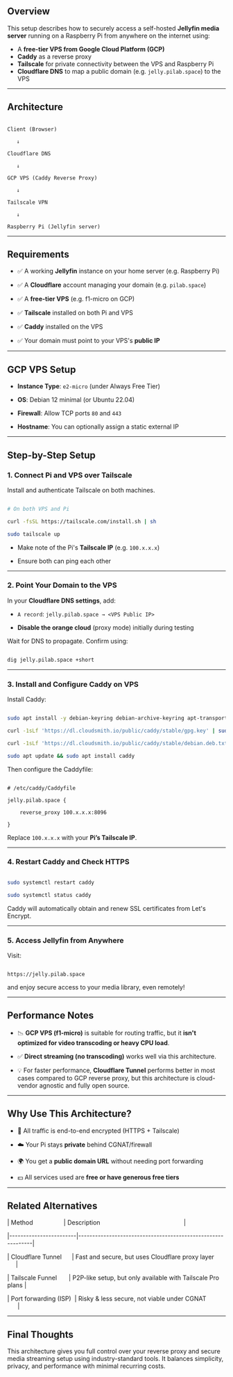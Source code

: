 ## Overview  

This setup describes how to securely access a self-hosted **Jellyfin media server** running on a Raspberry Pi from anywhere on the internet using:

- A **free-tier VPS from Google Cloud Platform (GCP)**
- **Caddy** as a reverse proxy
- **Tailscale** for private connectivity between the VPS and Raspberry Pi
- **Cloudflare DNS** to map a public domain (e.g. `jelly.pilab.space`) to the VPS
---
## Architecture

```text

Client (Browser)

   ↓

Cloudflare DNS

   ↓

GCP VPS (Caddy Reverse Proxy)

   ↓

Tailscale VPN

   ↓

Raspberry Pi (Jellyfin server)

```

---
## Requirements

- ✅ A working **Jellyfin** instance on your home server (e.g. Raspberry Pi)

- ✅ A **Cloudflare** account managing your domain (e.g. `pilab.space`)

- ✅ A **free-tier VPS** (e.g. f1-micro on GCP)

- ✅ **Tailscale** installed on both Pi and VPS

- ✅ **Caddy** installed on the VPS

- ✅ Your domain must point to your VPS's **public IP**

---
## GCP VPS Setup

- **Instance Type**: `e2-micro` (under Always Free Tier)

- **OS**: Debian 12 minimal (or Ubuntu 22.04)

- **Firewall**: Allow TCP ports `80` and `443`

- **Hostname**: You can optionally assign a static external IP

---

## Step-by-Step Setup

### 1. Connect Pi and VPS over Tailscale

Install and authenticate Tailscale on both machines.

```bash

# On both VPS and Pi

curl -fsSL https://tailscale.com/install.sh | sh

sudo tailscale up

```

  

- Make note of the Pi's **Tailscale IP** (e.g. `100.x.x.x`)

- Ensure both can ping each other
---
### 2. Point Your Domain to the VPS

In your **Cloudflare DNS settings**, add:

- `A record`: `jelly.pilab.space → <VPS Public IP>`

- **Disable the orange cloud** (proxy mode) initially during testing

Wait for DNS to propagate. Confirm using:  

```bash

dig jelly.pilab.space +short

```
  

---
### 3. Install and Configure Caddy on VPS

  
Install Caddy:


```bash

sudo apt install -y debian-keyring debian-archive-keyring apt-transport-https

curl -1sLf 'https://dl.cloudsmith.io/public/caddy/stable/gpg.key' | sudo gpg --dearmor -o /usr/share/keyrings/caddy-stable-archive-keyring.gpg

curl -1sLf 'https://dl.cloudsmith.io/public/caddy/stable/debian.deb.txt' | sudo tee /etc/apt/sources.list.d/caddy-stable.list

sudo apt update && sudo apt install caddy

```

  
Then configure the Caddyfile:


```caddyfile

# /etc/caddy/Caddyfile

jelly.pilab.space {

    reverse_proxy 100.x.x.x:8096

}

```
  

Replace `100.x.x.x` with your **Pi’s Tailscale IP**.

---
### 4. Restart Caddy and Check HTTPS

```bash

sudo systemctl restart caddy

sudo systemctl status caddy

```

  
Caddy will automatically obtain and renew SSL certificates from Let's Encrypt.

---
### 5. Access Jellyfin from Anywhere

Visit:

```

https://jelly.pilab.space

```

and enjoy secure access to your media library, even remotely!

---

## Performance Notes

  
- 📉 **GCP VPS (f1-micro)** is suitable for routing traffic, but it **isn't optimized for video transcoding or heavy CPU load**.

- ✅ **Direct streaming (no transcoding)** works well via this architecture.

- 💡 For faster performance, **Cloudflare Tunnel** performs better in most cases compared to GCP reverse proxy, but this architecture is cloud-vendor agnostic and fully open source.
  
---
## Why Use This Architecture?

- 🔐 All traffic is end-to-end encrypted (HTTPS + Tailscale)

- ☁️ Your Pi stays **private** behind CGNAT/firewall

- 🌍 You get a **public domain URL** without needing port forwarding

- 💵 All services used are **free or have generous free tiers**

---
## Related Alternatives

  
| Method                  | Description                                                 |

|------------------------|-------------------------------------------------------------|

| Cloudflare Tunnel      | Fast and secure, but uses Cloudflare proxy layer            |

| Tailscale Funnel       | P2P-like setup, but only available with Tailscale Pro plans |

| Port forwarding (ISP)  | Risky & less secure, not viable under CGNAT                 |

---
## Final Thoughts

This architecture gives you full control over your reverse proxy and secure media streaming setup using industry-standard tools. It balances simplicity, privacy, and performance with minimal recurring costs.